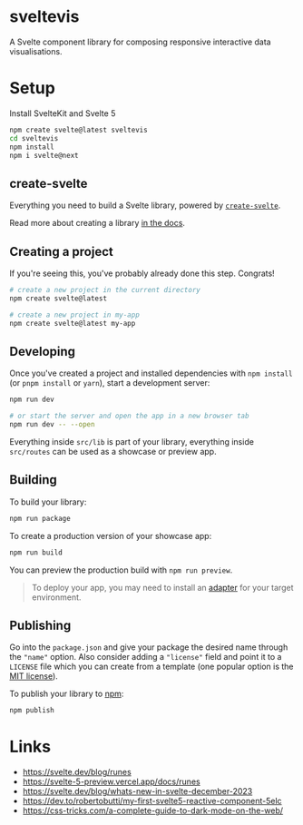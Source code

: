 # sveltevis

A Svelte component library for composing responsive interactive data visualisations.

# Setup

Install SvelteKit and Svelte 5

```bash
npm create svelte@latest sveltevis
cd sveltevis
npm install
npm i svelte@next 
```

## create-svelte

Everything you need to build a Svelte library, powered by [`create-svelte`](https://github.com/sveltejs/kit/tree/master/packages/create-svelte).

Read more about creating a library [in the docs](https://kit.svelte.dev/docs/packaging).

## Creating a project

If you're seeing this, you've probably already done this step. Congrats!

```bash
# create a new project in the current directory
npm create svelte@latest

# create a new project in my-app
npm create svelte@latest my-app
```

## Developing

Once you've created a project and installed dependencies with `npm install` (or `pnpm install` or `yarn`), start a development server:

```bash
npm run dev

# or start the server and open the app in a new browser tab
npm run dev -- --open
```

Everything inside `src/lib` is part of your library, everything inside `src/routes` can be used as a showcase or preview app.

## Building

To build your library:

```bash
npm run package
```

To create a production version of your showcase app:

```bash
npm run build
```

You can preview the production build with `npm run preview`.

> To deploy your app, you may need to install an [adapter](https://kit.svelte.dev/docs/adapters) for your target environment.

## Publishing

Go into the `package.json` and give your package the desired name through the `"name"` option. Also consider adding a `"license"` field and point it to a `LICENSE` file which you can create from a template (one popular option is the [MIT license](https://opensource.org/license/mit/)).

To publish your library to [npm](https://www.npmjs.com):

```bash
npm publish
```

# Links

- https://svelte.dev/blog/runes
- https://svelte-5-preview.vercel.app/docs/runes
- https://svelte.dev/blog/whats-new-in-svelte-december-2023
- https://dev.to/robertobutti/my-first-svelte5-reactive-component-5elc
- https://css-tricks.com/a-complete-guide-to-dark-mode-on-the-web/